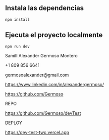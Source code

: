 ## Instala las dependencias

```bash
npm install
```

## Ejecuta el proyecto localmente

```bash
npm run dev
```

Samill Alexander Germoso Montero

+1 809 856 6641

germosoalexander@gmail.com

https://www.linkedin.com/in/alexandergermoso/

https://github.com/Germoso

REPO

https://github.com/Germoso/devTest

DEPLOY

https://dev-test-two.vercel.app
